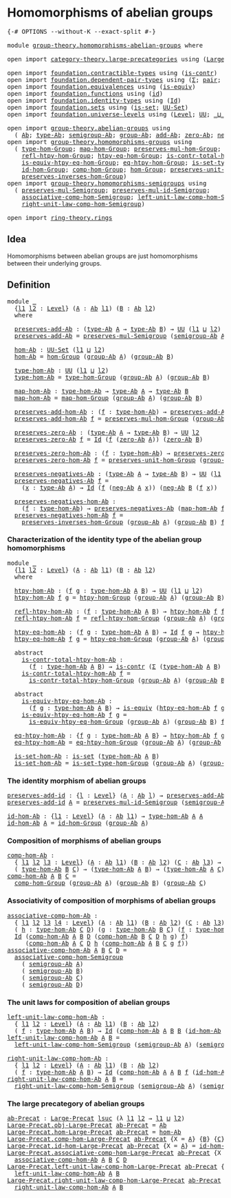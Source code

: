 # Homomorphisms of abelian groups

<pre class="Agda"><a id="44" class="Symbol">{-#</a> <a id="48" class="Keyword">OPTIONS</a> <a id="56" class="Pragma">--without-K</a> <a id="68" class="Pragma">--exact-split</a> <a id="82" class="Symbol">#-}</a>

<a id="87" class="Keyword">module</a> <a id="94" href="group-theory.homomorphisms-abelian-groups.html" class="Module">group-theory.homomorphisms-abelian-groups</a> <a id="136" class="Keyword">where</a>

<a id="143" class="Keyword">open</a> <a id="148" class="Keyword">import</a> <a id="155" href="category-theory.large-precategories.html" class="Module">category-theory.large-precategories</a> <a id="191" class="Keyword">using</a> <a id="197" class="Symbol">(</a><a id="198" href="category-theory.large-precategories.html#654" class="Record">Large-Precat</a><a id="210" class="Symbol">)</a>

<a id="213" class="Keyword">open</a> <a id="218" class="Keyword">import</a> <a id="225" href="foundation.contractible-types.html" class="Module">foundation.contractible-types</a> <a id="255" class="Keyword">using</a> <a id="261" class="Symbol">(</a><a id="262" href="foundation-core.contractible-types.html#992" class="Function">is-contr</a><a id="270" class="Symbol">)</a>
<a id="272" class="Keyword">open</a> <a id="277" class="Keyword">import</a> <a id="284" href="foundation.dependent-pair-types.html" class="Module">foundation.dependent-pair-types</a> <a id="316" class="Keyword">using</a> <a id="322" class="Symbol">(</a><a id="323" href="foundation-core.dependent-pair-types.html#502" class="Record">Σ</a><a id="324" class="Symbol">;</a> <a id="326" href="foundation-core.dependent-pair-types.html#575" class="InductiveConstructor">pair</a><a id="330" class="Symbol">;</a> <a id="332" href="foundation-core.dependent-pair-types.html#592" class="Field">pr1</a><a id="335" class="Symbol">;</a> <a id="337" href="foundation-core.dependent-pair-types.html#604" class="Field">pr2</a><a id="340" class="Symbol">)</a>
<a id="342" class="Keyword">open</a> <a id="347" class="Keyword">import</a> <a id="354" href="foundation.equivalences.html" class="Module">foundation.equivalences</a> <a id="378" class="Keyword">using</a> <a id="384" class="Symbol">(</a><a id="385" href="foundation-core.equivalences.html#1542" class="Function">is-equiv</a><a id="393" class="Symbol">)</a>
<a id="395" class="Keyword">open</a> <a id="400" class="Keyword">import</a> <a id="407" href="foundation.functions.html" class="Module">foundation.functions</a> <a id="428" class="Keyword">using</a> <a id="434" class="Symbol">(</a><a id="435" href="foundation-core.functions.html#309" class="Function">id</a><a id="437" class="Symbol">)</a>
<a id="439" class="Keyword">open</a> <a id="444" class="Keyword">import</a> <a id="451" href="foundation.identity-types.html" class="Module">foundation.identity-types</a> <a id="477" class="Keyword">using</a> <a id="483" class="Symbol">(</a><a id="484" href="foundation-core.identity-types.html#641" class="Datatype">Id</a><a id="486" class="Symbol">)</a>
<a id="488" class="Keyword">open</a> <a id="493" class="Keyword">import</a> <a id="500" href="foundation.sets.html" class="Module">foundation.sets</a> <a id="516" class="Keyword">using</a> <a id="522" class="Symbol">(</a><a id="523" href="foundation-core.sets.html#1099" class="Function">is-set</a><a id="529" class="Symbol">;</a> <a id="531" href="foundation-core.sets.html#1177" class="Function">UU-Set</a><a id="537" class="Symbol">)</a>
<a id="539" class="Keyword">open</a> <a id="544" class="Keyword">import</a> <a id="551" href="foundation.universe-levels.html" class="Module">foundation.universe-levels</a> <a id="578" class="Keyword">using</a> <a id="584" class="Symbol">(</a><a id="585" href="Agda.Primitive.html#597" class="Postulate">Level</a><a id="590" class="Symbol">;</a> <a id="592" href="foundation-core.universe-levels.html#222" class="Primitive">UU</a><a id="594" class="Symbol">;</a> <a id="596" href="Agda.Primitive.html#810" class="Primitive Operator">_⊔_</a><a id="599" class="Symbol">;</a> <a id="601" href="Agda.Primitive.html#780" class="Primitive">lsuc</a><a id="605" class="Symbol">)</a>

<a id="608" class="Keyword">open</a> <a id="613" class="Keyword">import</a> <a id="620" href="group-theory.abelian-groups.html" class="Module">group-theory.abelian-groups</a> <a id="648" class="Keyword">using</a>
  <a id="656" class="Symbol">(</a> <a id="658" href="group-theory.abelian-groups.html#2453" class="Function">Ab</a><a id="660" class="Symbol">;</a> <a id="662" href="group-theory.abelian-groups.html#2667" class="Function">type-Ab</a><a id="669" class="Symbol">;</a> <a id="671" href="group-theory.abelian-groups.html#3587" class="Function">semigroup-Ab</a><a id="683" class="Symbol">;</a> <a id="685" href="group-theory.abelian-groups.html#2521" class="Function">group-Ab</a><a id="693" class="Symbol">;</a> <a id="695" href="group-theory.abelian-groups.html#3014" class="Function">add-Ab</a><a id="701" class="Symbol">;</a> <a id="703" href="group-theory.abelian-groups.html#3914" class="Function">zero-Ab</a><a id="710" class="Symbol">;</a> <a id="712" href="group-theory.abelian-groups.html#4552" class="Function">neg-Ab</a><a id="718" class="Symbol">)</a>
<a id="720" class="Keyword">open</a> <a id="725" class="Keyword">import</a> <a id="732" href="group-theory.homomorphisms-groups.html" class="Module">group-theory.homomorphisms-groups</a> <a id="766" class="Keyword">using</a>
  <a id="774" class="Symbol">(</a> <a id="776" href="group-theory.homomorphisms-groups.html#1617" class="Function">type-hom-Group</a><a id="790" class="Symbol">;</a> <a id="792" href="group-theory.homomorphisms-groups.html#1746" class="Function">map-hom-Group</a><a id="805" class="Symbol">;</a> <a id="807" href="group-theory.homomorphisms-groups.html#1832" class="Function">preserves-mul-hom-Group</a><a id="830" class="Symbol">;</a> <a id="832" href="group-theory.homomorphisms-groups.html#2672" class="Function">htpy-hom-Group</a><a id="846" class="Symbol">;</a>
    <a id="852" href="group-theory.homomorphisms-groups.html#2812" class="Function">refl-htpy-hom-Group</a><a id="871" class="Symbol">;</a> <a id="873" href="group-theory.homomorphisms-groups.html#2989" class="Function">htpy-eq-hom-Group</a><a id="890" class="Symbol">;</a> <a id="892" href="group-theory.homomorphisms-groups.html#3184" class="Function">is-contr-total-htpy-hom-Group</a><a id="921" class="Symbol">;</a>
    <a id="927" href="group-theory.homomorphisms-groups.html#3459" class="Function">is-equiv-htpy-eq-hom-Group</a><a id="953" class="Symbol">;</a> <a id="955" href="group-theory.homomorphisms-groups.html#3909" class="Function">eq-htpy-hom-Group</a><a id="972" class="Symbol">;</a> <a id="974" href="group-theory.homomorphisms-groups.html#4077" class="Function">is-set-type-hom-Group</a><a id="995" class="Symbol">;</a>
    <a id="1001" href="group-theory.homomorphisms-groups.html#2074" class="Function">id-hom-Group</a><a id="1013" class="Symbol">;</a> <a id="1015" href="group-theory.homomorphisms-groups.html#2243" class="Function">comp-hom-Group</a><a id="1029" class="Symbol">;</a> <a id="1031" href="group-theory.homomorphisms-groups.html#4228" class="Function">hom-Group</a><a id="1040" class="Symbol">;</a> <a id="1042" href="group-theory.homomorphisms-groups.html#5799" class="Function">preserves-unit-hom-Group</a><a id="1066" class="Symbol">;</a>
    <a id="1072" href="group-theory.homomorphisms-groups.html#7312" class="Function">preserves-inverses-hom-Group</a><a id="1100" class="Symbol">)</a>
<a id="1102" class="Keyword">open</a> <a id="1107" class="Keyword">import</a> <a id="1114" href="group-theory.homomorphisms-semigroups.html" class="Module">group-theory.homomorphisms-semigroups</a> <a id="1152" class="Keyword">using</a>
  <a id="1160" class="Symbol">(</a> <a id="1162" href="group-theory.homomorphisms-semigroups.html#1922" class="Function">preserves-mul-Semigroup</a><a id="1185" class="Symbol">;</a> <a id="1187" href="group-theory.homomorphisms-semigroups.html#4537" class="Function">preserves-mul-id-Semigroup</a><a id="1213" class="Symbol">;</a>
    <a id="1219" href="group-theory.homomorphisms-semigroups.html#5530" class="Function">associative-comp-hom-Semigroup</a><a id="1249" class="Symbol">;</a> <a id="1251" href="group-theory.homomorphisms-semigroups.html#6121" class="Function">left-unit-law-comp-hom-Semigroup</a><a id="1283" class="Symbol">;</a>
    <a id="1289" href="group-theory.homomorphisms-semigroups.html#6494" class="Function">right-unit-law-comp-hom-Semigroup</a><a id="1322" class="Symbol">)</a>

<a id="1325" class="Keyword">open</a> <a id="1330" class="Keyword">import</a> <a id="1337" href="ring-theory.rings.html" class="Module">ring-theory.rings</a>
</pre>
## Idea

Homomorphisms between abelian groups are just homomorphisms between their underlying groups.

## Definition

<pre class="Agda"><a id="1486" class="Keyword">module</a> <a id="1493" href="group-theory.homomorphisms-abelian-groups.html#1493" class="Module">_</a>
  <a id="1497" class="Symbol">{</a><a id="1498" href="group-theory.homomorphisms-abelian-groups.html#1498" class="Bound">l1</a> <a id="1501" href="group-theory.homomorphisms-abelian-groups.html#1501" class="Bound">l2</a> <a id="1504" class="Symbol">:</a> <a id="1506" href="Agda.Primitive.html#597" class="Postulate">Level</a><a id="1511" class="Symbol">}</a> <a id="1513" class="Symbol">(</a><a id="1514" href="group-theory.homomorphisms-abelian-groups.html#1514" class="Bound">A</a> <a id="1516" class="Symbol">:</a> <a id="1518" href="group-theory.abelian-groups.html#2453" class="Function">Ab</a> <a id="1521" href="group-theory.homomorphisms-abelian-groups.html#1498" class="Bound">l1</a><a id="1523" class="Symbol">)</a> <a id="1525" class="Symbol">(</a><a id="1526" href="group-theory.homomorphisms-abelian-groups.html#1526" class="Bound">B</a> <a id="1528" class="Symbol">:</a> <a id="1530" href="group-theory.abelian-groups.html#2453" class="Function">Ab</a> <a id="1533" href="group-theory.homomorphisms-abelian-groups.html#1501" class="Bound">l2</a><a id="1535" class="Symbol">)</a>
  <a id="1539" class="Keyword">where</a>
  
  <a id="1550" href="group-theory.homomorphisms-abelian-groups.html#1550" class="Function">preserves-add-Ab</a> <a id="1567" class="Symbol">:</a> <a id="1569" class="Symbol">(</a><a id="1570" href="group-theory.abelian-groups.html#2667" class="Function">type-Ab</a> <a id="1578" href="group-theory.homomorphisms-abelian-groups.html#1514" class="Bound">A</a> <a id="1580" class="Symbol">→</a> <a id="1582" href="group-theory.abelian-groups.html#2667" class="Function">type-Ab</a> <a id="1590" href="group-theory.homomorphisms-abelian-groups.html#1526" class="Bound">B</a><a id="1591" class="Symbol">)</a> <a id="1593" class="Symbol">→</a> <a id="1595" href="foundation-core.universe-levels.html#222" class="Primitive">UU</a> <a id="1598" class="Symbol">(</a><a id="1599" href="group-theory.homomorphisms-abelian-groups.html#1498" class="Bound">l1</a> <a id="1602" href="Agda.Primitive.html#810" class="Primitive Operator">⊔</a> <a id="1604" href="group-theory.homomorphisms-abelian-groups.html#1501" class="Bound">l2</a><a id="1606" class="Symbol">)</a>
  <a id="1610" href="group-theory.homomorphisms-abelian-groups.html#1550" class="Function">preserves-add-Ab</a> <a id="1627" class="Symbol">=</a> <a id="1629" href="group-theory.homomorphisms-semigroups.html#1922" class="Function">preserves-mul-Semigroup</a> <a id="1653" class="Symbol">(</a><a id="1654" href="group-theory.abelian-groups.html#3587" class="Function">semigroup-Ab</a> <a id="1667" href="group-theory.homomorphisms-abelian-groups.html#1514" class="Bound">A</a><a id="1668" class="Symbol">)</a> <a id="1670" class="Symbol">(</a><a id="1671" href="group-theory.abelian-groups.html#3587" class="Function">semigroup-Ab</a> <a id="1684" href="group-theory.homomorphisms-abelian-groups.html#1526" class="Bound">B</a><a id="1685" class="Symbol">)</a>

  <a id="1690" href="group-theory.homomorphisms-abelian-groups.html#1690" class="Function">hom-Ab</a> <a id="1697" class="Symbol">:</a> <a id="1699" href="foundation-core.sets.html#1177" class="Function">UU-Set</a> <a id="1706" class="Symbol">(</a><a id="1707" href="group-theory.homomorphisms-abelian-groups.html#1498" class="Bound">l1</a> <a id="1710" href="Agda.Primitive.html#810" class="Primitive Operator">⊔</a> <a id="1712" href="group-theory.homomorphisms-abelian-groups.html#1501" class="Bound">l2</a><a id="1714" class="Symbol">)</a>
  <a id="1718" href="group-theory.homomorphisms-abelian-groups.html#1690" class="Function">hom-Ab</a> <a id="1725" class="Symbol">=</a> <a id="1727" href="group-theory.homomorphisms-groups.html#4228" class="Function">hom-Group</a> <a id="1737" class="Symbol">(</a><a id="1738" href="group-theory.abelian-groups.html#2521" class="Function">group-Ab</a> <a id="1747" href="group-theory.homomorphisms-abelian-groups.html#1514" class="Bound">A</a><a id="1748" class="Symbol">)</a> <a id="1750" class="Symbol">(</a><a id="1751" href="group-theory.abelian-groups.html#2521" class="Function">group-Ab</a> <a id="1760" href="group-theory.homomorphisms-abelian-groups.html#1526" class="Bound">B</a><a id="1761" class="Symbol">)</a>

  <a id="1766" href="group-theory.homomorphisms-abelian-groups.html#1766" class="Function">type-hom-Ab</a> <a id="1778" class="Symbol">:</a> <a id="1780" href="foundation-core.universe-levels.html#222" class="Primitive">UU</a> <a id="1783" class="Symbol">(</a><a id="1784" href="group-theory.homomorphisms-abelian-groups.html#1498" class="Bound">l1</a> <a id="1787" href="Agda.Primitive.html#810" class="Primitive Operator">⊔</a> <a id="1789" href="group-theory.homomorphisms-abelian-groups.html#1501" class="Bound">l2</a><a id="1791" class="Symbol">)</a>
  <a id="1795" href="group-theory.homomorphisms-abelian-groups.html#1766" class="Function">type-hom-Ab</a> <a id="1807" class="Symbol">=</a> <a id="1809" href="group-theory.homomorphisms-groups.html#1617" class="Function">type-hom-Group</a> <a id="1824" class="Symbol">(</a><a id="1825" href="group-theory.abelian-groups.html#2521" class="Function">group-Ab</a> <a id="1834" href="group-theory.homomorphisms-abelian-groups.html#1514" class="Bound">A</a><a id="1835" class="Symbol">)</a> <a id="1837" class="Symbol">(</a><a id="1838" href="group-theory.abelian-groups.html#2521" class="Function">group-Ab</a> <a id="1847" href="group-theory.homomorphisms-abelian-groups.html#1526" class="Bound">B</a><a id="1848" class="Symbol">)</a>

  <a id="1853" href="group-theory.homomorphisms-abelian-groups.html#1853" class="Function">map-hom-Ab</a> <a id="1864" class="Symbol">:</a> <a id="1866" href="group-theory.homomorphisms-abelian-groups.html#1766" class="Function">type-hom-Ab</a> <a id="1878" class="Symbol">→</a> <a id="1880" href="group-theory.abelian-groups.html#2667" class="Function">type-Ab</a> <a id="1888" href="group-theory.homomorphisms-abelian-groups.html#1514" class="Bound">A</a> <a id="1890" class="Symbol">→</a> <a id="1892" href="group-theory.abelian-groups.html#2667" class="Function">type-Ab</a> <a id="1900" href="group-theory.homomorphisms-abelian-groups.html#1526" class="Bound">B</a>
  <a id="1904" href="group-theory.homomorphisms-abelian-groups.html#1853" class="Function">map-hom-Ab</a> <a id="1915" class="Symbol">=</a> <a id="1917" href="group-theory.homomorphisms-groups.html#1746" class="Function">map-hom-Group</a> <a id="1931" class="Symbol">(</a><a id="1932" href="group-theory.abelian-groups.html#2521" class="Function">group-Ab</a> <a id="1941" href="group-theory.homomorphisms-abelian-groups.html#1514" class="Bound">A</a><a id="1942" class="Symbol">)</a> <a id="1944" class="Symbol">(</a><a id="1945" href="group-theory.abelian-groups.html#2521" class="Function">group-Ab</a> <a id="1954" href="group-theory.homomorphisms-abelian-groups.html#1526" class="Bound">B</a><a id="1955" class="Symbol">)</a>

  <a id="1960" href="group-theory.homomorphisms-abelian-groups.html#1960" class="Function">preserves-add-hom-Ab</a> <a id="1981" class="Symbol">:</a> <a id="1983" class="Symbol">(</a><a id="1984" href="group-theory.homomorphisms-abelian-groups.html#1984" class="Bound">f</a> <a id="1986" class="Symbol">:</a> <a id="1988" href="group-theory.homomorphisms-abelian-groups.html#1766" class="Function">type-hom-Ab</a><a id="1999" class="Symbol">)</a> <a id="2001" class="Symbol">→</a> <a id="2003" href="group-theory.homomorphisms-abelian-groups.html#1550" class="Function">preserves-add-Ab</a> <a id="2020" class="Symbol">(</a><a id="2021" href="group-theory.homomorphisms-abelian-groups.html#1853" class="Function">map-hom-Ab</a> <a id="2032" href="group-theory.homomorphisms-abelian-groups.html#1984" class="Bound">f</a><a id="2033" class="Symbol">)</a>
  <a id="2037" href="group-theory.homomorphisms-abelian-groups.html#1960" class="Function">preserves-add-hom-Ab</a> <a id="2058" href="group-theory.homomorphisms-abelian-groups.html#2058" class="Bound">f</a> <a id="2060" class="Symbol">=</a> <a id="2062" href="group-theory.homomorphisms-groups.html#1832" class="Function">preserves-mul-hom-Group</a> <a id="2086" class="Symbol">(</a><a id="2087" href="group-theory.abelian-groups.html#2521" class="Function">group-Ab</a> <a id="2096" href="group-theory.homomorphisms-abelian-groups.html#1514" class="Bound">A</a><a id="2097" class="Symbol">)</a> <a id="2099" class="Symbol">(</a><a id="2100" href="group-theory.abelian-groups.html#2521" class="Function">group-Ab</a> <a id="2109" href="group-theory.homomorphisms-abelian-groups.html#1526" class="Bound">B</a><a id="2110" class="Symbol">)</a> <a id="2112" href="group-theory.homomorphisms-abelian-groups.html#2058" class="Bound">f</a>

  <a id="2117" href="group-theory.homomorphisms-abelian-groups.html#2117" class="Function">preserves-zero-Ab</a> <a id="2135" class="Symbol">:</a> <a id="2137" class="Symbol">(</a><a id="2138" href="group-theory.abelian-groups.html#2667" class="Function">type-Ab</a> <a id="2146" href="group-theory.homomorphisms-abelian-groups.html#1514" class="Bound">A</a> <a id="2148" class="Symbol">→</a> <a id="2150" href="group-theory.abelian-groups.html#2667" class="Function">type-Ab</a> <a id="2158" href="group-theory.homomorphisms-abelian-groups.html#1526" class="Bound">B</a><a id="2159" class="Symbol">)</a> <a id="2161" class="Symbol">→</a> <a id="2163" href="foundation-core.universe-levels.html#222" class="Primitive">UU</a> <a id="2166" href="group-theory.homomorphisms-abelian-groups.html#1501" class="Bound">l2</a>
  <a id="2171" href="group-theory.homomorphisms-abelian-groups.html#2117" class="Function">preserves-zero-Ab</a> <a id="2189" href="group-theory.homomorphisms-abelian-groups.html#2189" class="Bound">f</a> <a id="2191" class="Symbol">=</a> <a id="2193" href="foundation-core.identity-types.html#641" class="Datatype">Id</a> <a id="2196" class="Symbol">(</a><a id="2197" href="group-theory.homomorphisms-abelian-groups.html#2189" class="Bound">f</a> <a id="2199" class="Symbol">(</a><a id="2200" href="group-theory.abelian-groups.html#3914" class="Function">zero-Ab</a> <a id="2208" href="group-theory.homomorphisms-abelian-groups.html#1514" class="Bound">A</a><a id="2209" class="Symbol">))</a> <a id="2212" class="Symbol">(</a><a id="2213" href="group-theory.abelian-groups.html#3914" class="Function">zero-Ab</a> <a id="2221" href="group-theory.homomorphisms-abelian-groups.html#1526" class="Bound">B</a><a id="2222" class="Symbol">)</a>

  <a id="2227" href="group-theory.homomorphisms-abelian-groups.html#2227" class="Function">preserves-zero-hom-Ab</a> <a id="2249" class="Symbol">:</a> <a id="2251" class="Symbol">(</a><a id="2252" href="group-theory.homomorphisms-abelian-groups.html#2252" class="Bound">f</a> <a id="2254" class="Symbol">:</a> <a id="2256" href="group-theory.homomorphisms-abelian-groups.html#1766" class="Function">type-hom-Ab</a><a id="2267" class="Symbol">)</a> <a id="2269" class="Symbol">→</a> <a id="2271" href="group-theory.homomorphisms-abelian-groups.html#2117" class="Function">preserves-zero-Ab</a> <a id="2289" class="Symbol">(</a><a id="2290" href="group-theory.homomorphisms-abelian-groups.html#1853" class="Function">map-hom-Ab</a> <a id="2301" href="group-theory.homomorphisms-abelian-groups.html#2252" class="Bound">f</a><a id="2302" class="Symbol">)</a>
  <a id="2306" href="group-theory.homomorphisms-abelian-groups.html#2227" class="Function">preserves-zero-hom-Ab</a> <a id="2328" href="group-theory.homomorphisms-abelian-groups.html#2328" class="Bound">f</a> <a id="2330" class="Symbol">=</a> <a id="2332" href="group-theory.homomorphisms-groups.html#5799" class="Function">preserves-unit-hom-Group</a> <a id="2357" class="Symbol">(</a><a id="2358" href="group-theory.abelian-groups.html#2521" class="Function">group-Ab</a> <a id="2367" href="group-theory.homomorphisms-abelian-groups.html#1514" class="Bound">A</a><a id="2368" class="Symbol">)</a> <a id="2370" class="Symbol">(</a><a id="2371" href="group-theory.abelian-groups.html#2521" class="Function">group-Ab</a> <a id="2380" href="group-theory.homomorphisms-abelian-groups.html#1526" class="Bound">B</a><a id="2381" class="Symbol">)</a> <a id="2383" href="group-theory.homomorphisms-abelian-groups.html#2328" class="Bound">f</a>

  <a id="2388" href="group-theory.homomorphisms-abelian-groups.html#2388" class="Function">preserves-negatives-Ab</a> <a id="2411" class="Symbol">:</a> <a id="2413" class="Symbol">(</a><a id="2414" href="group-theory.abelian-groups.html#2667" class="Function">type-Ab</a> <a id="2422" href="group-theory.homomorphisms-abelian-groups.html#1514" class="Bound">A</a> <a id="2424" class="Symbol">→</a> <a id="2426" href="group-theory.abelian-groups.html#2667" class="Function">type-Ab</a> <a id="2434" href="group-theory.homomorphisms-abelian-groups.html#1526" class="Bound">B</a><a id="2435" class="Symbol">)</a> <a id="2437" class="Symbol">→</a> <a id="2439" href="foundation-core.universe-levels.html#222" class="Primitive">UU</a> <a id="2442" class="Symbol">(</a><a id="2443" href="group-theory.homomorphisms-abelian-groups.html#1498" class="Bound">l1</a> <a id="2446" href="Agda.Primitive.html#810" class="Primitive Operator">⊔</a> <a id="2448" href="group-theory.homomorphisms-abelian-groups.html#1501" class="Bound">l2</a><a id="2450" class="Symbol">)</a>
  <a id="2454" href="group-theory.homomorphisms-abelian-groups.html#2388" class="Function">preserves-negatives-Ab</a> <a id="2477" href="group-theory.homomorphisms-abelian-groups.html#2477" class="Bound">f</a> <a id="2479" class="Symbol">=</a>
    <a id="2485" class="Symbol">(</a><a id="2486" href="group-theory.homomorphisms-abelian-groups.html#2486" class="Bound">x</a> <a id="2488" class="Symbol">:</a> <a id="2490" href="group-theory.abelian-groups.html#2667" class="Function">type-Ab</a> <a id="2498" href="group-theory.homomorphisms-abelian-groups.html#1514" class="Bound">A</a><a id="2499" class="Symbol">)</a> <a id="2501" class="Symbol">→</a> <a id="2503" href="foundation-core.identity-types.html#641" class="Datatype">Id</a> <a id="2506" class="Symbol">(</a><a id="2507" href="group-theory.homomorphisms-abelian-groups.html#2477" class="Bound">f</a> <a id="2509" class="Symbol">(</a><a id="2510" href="group-theory.abelian-groups.html#4552" class="Function">neg-Ab</a> <a id="2517" href="group-theory.homomorphisms-abelian-groups.html#1514" class="Bound">A</a> <a id="2519" href="group-theory.homomorphisms-abelian-groups.html#2486" class="Bound">x</a><a id="2520" class="Symbol">))</a> <a id="2523" class="Symbol">(</a><a id="2524" href="group-theory.abelian-groups.html#4552" class="Function">neg-Ab</a> <a id="2531" href="group-theory.homomorphisms-abelian-groups.html#1526" class="Bound">B</a> <a id="2533" class="Symbol">(</a><a id="2534" href="group-theory.homomorphisms-abelian-groups.html#2477" class="Bound">f</a> <a id="2536" href="group-theory.homomorphisms-abelian-groups.html#2486" class="Bound">x</a><a id="2537" class="Symbol">))</a>

  <a id="2543" href="group-theory.homomorphisms-abelian-groups.html#2543" class="Function">preserves-negatives-hom-Ab</a> <a id="2570" class="Symbol">:</a>
    <a id="2576" class="Symbol">(</a><a id="2577" href="group-theory.homomorphisms-abelian-groups.html#2577" class="Bound">f</a> <a id="2579" class="Symbol">:</a> <a id="2581" href="group-theory.homomorphisms-abelian-groups.html#1766" class="Function">type-hom-Ab</a><a id="2592" class="Symbol">)</a> <a id="2594" class="Symbol">→</a> <a id="2596" href="group-theory.homomorphisms-abelian-groups.html#2388" class="Function">preserves-negatives-Ab</a> <a id="2619" class="Symbol">(</a><a id="2620" href="group-theory.homomorphisms-abelian-groups.html#1853" class="Function">map-hom-Ab</a> <a id="2631" href="group-theory.homomorphisms-abelian-groups.html#2577" class="Bound">f</a><a id="2632" class="Symbol">)</a>
  <a id="2636" href="group-theory.homomorphisms-abelian-groups.html#2543" class="Function">preserves-negatives-hom-Ab</a> <a id="2663" href="group-theory.homomorphisms-abelian-groups.html#2663" class="Bound">f</a> <a id="2665" class="Symbol">=</a>
    <a id="2671" href="group-theory.homomorphisms-groups.html#7312" class="Function">preserves-inverses-hom-Group</a> <a id="2700" class="Symbol">(</a><a id="2701" href="group-theory.abelian-groups.html#2521" class="Function">group-Ab</a> <a id="2710" href="group-theory.homomorphisms-abelian-groups.html#1514" class="Bound">A</a><a id="2711" class="Symbol">)</a> <a id="2713" class="Symbol">(</a><a id="2714" href="group-theory.abelian-groups.html#2521" class="Function">group-Ab</a> <a id="2723" href="group-theory.homomorphisms-abelian-groups.html#1526" class="Bound">B</a><a id="2724" class="Symbol">)</a> <a id="2726" href="group-theory.homomorphisms-abelian-groups.html#2663" class="Bound">f</a>
</pre>
### Characterization of the identity type of the abelian group homomorphisms

<pre class="Agda"><a id="2819" class="Keyword">module</a> <a id="2826" href="group-theory.homomorphisms-abelian-groups.html#2826" class="Module">_</a>
  <a id="2830" class="Symbol">{</a><a id="2831" href="group-theory.homomorphisms-abelian-groups.html#2831" class="Bound">l1</a> <a id="2834" href="group-theory.homomorphisms-abelian-groups.html#2834" class="Bound">l2</a> <a id="2837" class="Symbol">:</a> <a id="2839" href="Agda.Primitive.html#597" class="Postulate">Level</a><a id="2844" class="Symbol">}</a> <a id="2846" class="Symbol">(</a><a id="2847" href="group-theory.homomorphisms-abelian-groups.html#2847" class="Bound">A</a> <a id="2849" class="Symbol">:</a> <a id="2851" href="group-theory.abelian-groups.html#2453" class="Function">Ab</a> <a id="2854" href="group-theory.homomorphisms-abelian-groups.html#2831" class="Bound">l1</a><a id="2856" class="Symbol">)</a> <a id="2858" class="Symbol">(</a><a id="2859" href="group-theory.homomorphisms-abelian-groups.html#2859" class="Bound">B</a> <a id="2861" class="Symbol">:</a> <a id="2863" href="group-theory.abelian-groups.html#2453" class="Function">Ab</a> <a id="2866" href="group-theory.homomorphisms-abelian-groups.html#2834" class="Bound">l2</a><a id="2868" class="Symbol">)</a>
  <a id="2872" class="Keyword">where</a>
  
  <a id="2883" href="group-theory.homomorphisms-abelian-groups.html#2883" class="Function">htpy-hom-Ab</a> <a id="2895" class="Symbol">:</a> <a id="2897" class="Symbol">(</a><a id="2898" href="group-theory.homomorphisms-abelian-groups.html#2898" class="Bound">f</a> <a id="2900" href="group-theory.homomorphisms-abelian-groups.html#2900" class="Bound">g</a> <a id="2902" class="Symbol">:</a> <a id="2904" href="group-theory.homomorphisms-abelian-groups.html#1766" class="Function">type-hom-Ab</a> <a id="2916" href="group-theory.homomorphisms-abelian-groups.html#2847" class="Bound">A</a> <a id="2918" href="group-theory.homomorphisms-abelian-groups.html#2859" class="Bound">B</a><a id="2919" class="Symbol">)</a> <a id="2921" class="Symbol">→</a> <a id="2923" href="foundation-core.universe-levels.html#222" class="Primitive">UU</a> <a id="2926" class="Symbol">(</a><a id="2927" href="group-theory.homomorphisms-abelian-groups.html#2831" class="Bound">l1</a> <a id="2930" href="Agda.Primitive.html#810" class="Primitive Operator">⊔</a> <a id="2932" href="group-theory.homomorphisms-abelian-groups.html#2834" class="Bound">l2</a><a id="2934" class="Symbol">)</a>
  <a id="2938" href="group-theory.homomorphisms-abelian-groups.html#2883" class="Function">htpy-hom-Ab</a> <a id="2950" href="group-theory.homomorphisms-abelian-groups.html#2950" class="Bound">f</a> <a id="2952" href="group-theory.homomorphisms-abelian-groups.html#2952" class="Bound">g</a> <a id="2954" class="Symbol">=</a> <a id="2956" href="group-theory.homomorphisms-groups.html#2672" class="Function">htpy-hom-Group</a> <a id="2971" class="Symbol">(</a><a id="2972" href="group-theory.abelian-groups.html#2521" class="Function">group-Ab</a> <a id="2981" href="group-theory.homomorphisms-abelian-groups.html#2847" class="Bound">A</a><a id="2982" class="Symbol">)</a> <a id="2984" class="Symbol">(</a><a id="2985" href="group-theory.abelian-groups.html#2521" class="Function">group-Ab</a> <a id="2994" href="group-theory.homomorphisms-abelian-groups.html#2859" class="Bound">B</a><a id="2995" class="Symbol">)</a> <a id="2997" href="group-theory.homomorphisms-abelian-groups.html#2950" class="Bound">f</a> <a id="2999" href="group-theory.homomorphisms-abelian-groups.html#2952" class="Bound">g</a>

  <a id="3004" href="group-theory.homomorphisms-abelian-groups.html#3004" class="Function">refl-htpy-hom-Ab</a> <a id="3021" class="Symbol">:</a> <a id="3023" class="Symbol">(</a><a id="3024" href="group-theory.homomorphisms-abelian-groups.html#3024" class="Bound">f</a> <a id="3026" class="Symbol">:</a> <a id="3028" href="group-theory.homomorphisms-abelian-groups.html#1766" class="Function">type-hom-Ab</a> <a id="3040" href="group-theory.homomorphisms-abelian-groups.html#2847" class="Bound">A</a> <a id="3042" href="group-theory.homomorphisms-abelian-groups.html#2859" class="Bound">B</a><a id="3043" class="Symbol">)</a> <a id="3045" class="Symbol">→</a> <a id="3047" href="group-theory.homomorphisms-abelian-groups.html#2883" class="Function">htpy-hom-Ab</a> <a id="3059" href="group-theory.homomorphisms-abelian-groups.html#3024" class="Bound">f</a> <a id="3061" href="group-theory.homomorphisms-abelian-groups.html#3024" class="Bound">f</a>
  <a id="3065" href="group-theory.homomorphisms-abelian-groups.html#3004" class="Function">refl-htpy-hom-Ab</a> <a id="3082" href="group-theory.homomorphisms-abelian-groups.html#3082" class="Bound">f</a> <a id="3084" class="Symbol">=</a> <a id="3086" href="group-theory.homomorphisms-groups.html#2812" class="Function">refl-htpy-hom-Group</a> <a id="3106" class="Symbol">(</a><a id="3107" href="group-theory.abelian-groups.html#2521" class="Function">group-Ab</a> <a id="3116" href="group-theory.homomorphisms-abelian-groups.html#2847" class="Bound">A</a><a id="3117" class="Symbol">)</a> <a id="3119" class="Symbol">(</a><a id="3120" href="group-theory.abelian-groups.html#2521" class="Function">group-Ab</a> <a id="3129" href="group-theory.homomorphisms-abelian-groups.html#2859" class="Bound">B</a><a id="3130" class="Symbol">)</a> <a id="3132" href="group-theory.homomorphisms-abelian-groups.html#3082" class="Bound">f</a>

  <a id="3137" href="group-theory.homomorphisms-abelian-groups.html#3137" class="Function">htpy-eq-hom-Ab</a> <a id="3152" class="Symbol">:</a> <a id="3154" class="Symbol">(</a><a id="3155" href="group-theory.homomorphisms-abelian-groups.html#3155" class="Bound">f</a> <a id="3157" href="group-theory.homomorphisms-abelian-groups.html#3157" class="Bound">g</a> <a id="3159" class="Symbol">:</a> <a id="3161" href="group-theory.homomorphisms-abelian-groups.html#1766" class="Function">type-hom-Ab</a> <a id="3173" href="group-theory.homomorphisms-abelian-groups.html#2847" class="Bound">A</a> <a id="3175" href="group-theory.homomorphisms-abelian-groups.html#2859" class="Bound">B</a><a id="3176" class="Symbol">)</a> <a id="3178" class="Symbol">→</a> <a id="3180" href="foundation-core.identity-types.html#641" class="Datatype">Id</a> <a id="3183" href="group-theory.homomorphisms-abelian-groups.html#3155" class="Bound">f</a> <a id="3185" href="group-theory.homomorphisms-abelian-groups.html#3157" class="Bound">g</a> <a id="3187" class="Symbol">→</a> <a id="3189" href="group-theory.homomorphisms-abelian-groups.html#2883" class="Function">htpy-hom-Ab</a> <a id="3201" href="group-theory.homomorphisms-abelian-groups.html#3155" class="Bound">f</a> <a id="3203" href="group-theory.homomorphisms-abelian-groups.html#3157" class="Bound">g</a>
  <a id="3207" href="group-theory.homomorphisms-abelian-groups.html#3137" class="Function">htpy-eq-hom-Ab</a> <a id="3222" href="group-theory.homomorphisms-abelian-groups.html#3222" class="Bound">f</a> <a id="3224" href="group-theory.homomorphisms-abelian-groups.html#3224" class="Bound">g</a> <a id="3226" class="Symbol">=</a> <a id="3228" href="group-theory.homomorphisms-groups.html#2989" class="Function">htpy-eq-hom-Group</a> <a id="3246" class="Symbol">(</a><a id="3247" href="group-theory.abelian-groups.html#2521" class="Function">group-Ab</a> <a id="3256" href="group-theory.homomorphisms-abelian-groups.html#2847" class="Bound">A</a><a id="3257" class="Symbol">)</a> <a id="3259" class="Symbol">(</a><a id="3260" href="group-theory.abelian-groups.html#2521" class="Function">group-Ab</a> <a id="3269" href="group-theory.homomorphisms-abelian-groups.html#2859" class="Bound">B</a><a id="3270" class="Symbol">)</a> <a id="3272" href="group-theory.homomorphisms-abelian-groups.html#3222" class="Bound">f</a> <a id="3274" href="group-theory.homomorphisms-abelian-groups.html#3224" class="Bound">g</a>

  <a id="3279" class="Keyword">abstract</a>
    <a id="3292" href="group-theory.homomorphisms-abelian-groups.html#3292" class="Function">is-contr-total-htpy-hom-Ab</a> <a id="3319" class="Symbol">:</a>
      <a id="3327" class="Symbol">(</a><a id="3328" href="group-theory.homomorphisms-abelian-groups.html#3328" class="Bound">f</a> <a id="3330" class="Symbol">:</a> <a id="3332" href="group-theory.homomorphisms-abelian-groups.html#1766" class="Function">type-hom-Ab</a> <a id="3344" href="group-theory.homomorphisms-abelian-groups.html#2847" class="Bound">A</a> <a id="3346" href="group-theory.homomorphisms-abelian-groups.html#2859" class="Bound">B</a><a id="3347" class="Symbol">)</a> <a id="3349" class="Symbol">→</a> <a id="3351" href="foundation-core.contractible-types.html#992" class="Function">is-contr</a> <a id="3360" class="Symbol">(</a><a id="3361" href="foundation-core.dependent-pair-types.html#502" class="Record">Σ</a> <a id="3363" class="Symbol">(</a><a id="3364" href="group-theory.homomorphisms-abelian-groups.html#1766" class="Function">type-hom-Ab</a> <a id="3376" href="group-theory.homomorphisms-abelian-groups.html#2847" class="Bound">A</a> <a id="3378" href="group-theory.homomorphisms-abelian-groups.html#2859" class="Bound">B</a><a id="3379" class="Symbol">)</a> <a id="3381" class="Symbol">(</a><a id="3382" href="group-theory.homomorphisms-abelian-groups.html#2883" class="Function">htpy-hom-Ab</a> <a id="3394" href="group-theory.homomorphisms-abelian-groups.html#3328" class="Bound">f</a><a id="3395" class="Symbol">))</a>
    <a id="3402" href="group-theory.homomorphisms-abelian-groups.html#3292" class="Function">is-contr-total-htpy-hom-Ab</a> <a id="3429" href="group-theory.homomorphisms-abelian-groups.html#3429" class="Bound">f</a> <a id="3431" class="Symbol">=</a>
      <a id="3439" href="group-theory.homomorphisms-groups.html#3184" class="Function">is-contr-total-htpy-hom-Group</a> <a id="3469" class="Symbol">(</a><a id="3470" href="group-theory.abelian-groups.html#2521" class="Function">group-Ab</a> <a id="3479" href="group-theory.homomorphisms-abelian-groups.html#2847" class="Bound">A</a><a id="3480" class="Symbol">)</a> <a id="3482" class="Symbol">(</a><a id="3483" href="group-theory.abelian-groups.html#2521" class="Function">group-Ab</a> <a id="3492" href="group-theory.homomorphisms-abelian-groups.html#2859" class="Bound">B</a><a id="3493" class="Symbol">)</a> <a id="3495" href="group-theory.homomorphisms-abelian-groups.html#3429" class="Bound">f</a>

  <a id="3500" class="Keyword">abstract</a>
    <a id="3513" href="group-theory.homomorphisms-abelian-groups.html#3513" class="Function">is-equiv-htpy-eq-hom-Ab</a> <a id="3537" class="Symbol">:</a>
      <a id="3545" class="Symbol">(</a><a id="3546" href="group-theory.homomorphisms-abelian-groups.html#3546" class="Bound">f</a> <a id="3548" href="group-theory.homomorphisms-abelian-groups.html#3548" class="Bound">g</a> <a id="3550" class="Symbol">:</a> <a id="3552" href="group-theory.homomorphisms-abelian-groups.html#1766" class="Function">type-hom-Ab</a> <a id="3564" href="group-theory.homomorphisms-abelian-groups.html#2847" class="Bound">A</a> <a id="3566" href="group-theory.homomorphisms-abelian-groups.html#2859" class="Bound">B</a><a id="3567" class="Symbol">)</a> <a id="3569" class="Symbol">→</a> <a id="3571" href="foundation-core.equivalences.html#1542" class="Function">is-equiv</a> <a id="3580" class="Symbol">(</a><a id="3581" href="group-theory.homomorphisms-abelian-groups.html#3137" class="Function">htpy-eq-hom-Ab</a> <a id="3596" href="group-theory.homomorphisms-abelian-groups.html#3546" class="Bound">f</a> <a id="3598" href="group-theory.homomorphisms-abelian-groups.html#3548" class="Bound">g</a><a id="3599" class="Symbol">)</a>
    <a id="3605" href="group-theory.homomorphisms-abelian-groups.html#3513" class="Function">is-equiv-htpy-eq-hom-Ab</a> <a id="3629" href="group-theory.homomorphisms-abelian-groups.html#3629" class="Bound">f</a> <a id="3631" href="group-theory.homomorphisms-abelian-groups.html#3631" class="Bound">g</a> <a id="3633" class="Symbol">=</a>
      <a id="3641" href="group-theory.homomorphisms-groups.html#3459" class="Function">is-equiv-htpy-eq-hom-Group</a> <a id="3668" class="Symbol">(</a><a id="3669" href="group-theory.abelian-groups.html#2521" class="Function">group-Ab</a> <a id="3678" href="group-theory.homomorphisms-abelian-groups.html#2847" class="Bound">A</a><a id="3679" class="Symbol">)</a> <a id="3681" class="Symbol">(</a><a id="3682" href="group-theory.abelian-groups.html#2521" class="Function">group-Ab</a> <a id="3691" href="group-theory.homomorphisms-abelian-groups.html#2859" class="Bound">B</a><a id="3692" class="Symbol">)</a> <a id="3694" href="group-theory.homomorphisms-abelian-groups.html#3629" class="Bound">f</a> <a id="3696" href="group-theory.homomorphisms-abelian-groups.html#3631" class="Bound">g</a>

  <a id="3701" href="group-theory.homomorphisms-abelian-groups.html#3701" class="Function">eq-htpy-hom-Ab</a> <a id="3716" class="Symbol">:</a> <a id="3718" class="Symbol">{</a><a id="3719" href="group-theory.homomorphisms-abelian-groups.html#3719" class="Bound">f</a> <a id="3721" href="group-theory.homomorphisms-abelian-groups.html#3721" class="Bound">g</a> <a id="3723" class="Symbol">:</a> <a id="3725" href="group-theory.homomorphisms-abelian-groups.html#1766" class="Function">type-hom-Ab</a> <a id="3737" href="group-theory.homomorphisms-abelian-groups.html#2847" class="Bound">A</a> <a id="3739" href="group-theory.homomorphisms-abelian-groups.html#2859" class="Bound">B</a><a id="3740" class="Symbol">}</a> <a id="3742" class="Symbol">→</a> <a id="3744" href="group-theory.homomorphisms-abelian-groups.html#2883" class="Function">htpy-hom-Ab</a> <a id="3756" href="group-theory.homomorphisms-abelian-groups.html#3719" class="Bound">f</a> <a id="3758" href="group-theory.homomorphisms-abelian-groups.html#3721" class="Bound">g</a> <a id="3760" class="Symbol">→</a> <a id="3762" href="foundation-core.identity-types.html#641" class="Datatype">Id</a> <a id="3765" href="group-theory.homomorphisms-abelian-groups.html#3719" class="Bound">f</a> <a id="3767" href="group-theory.homomorphisms-abelian-groups.html#3721" class="Bound">g</a>
  <a id="3771" href="group-theory.homomorphisms-abelian-groups.html#3701" class="Function">eq-htpy-hom-Ab</a> <a id="3786" class="Symbol">=</a> <a id="3788" href="group-theory.homomorphisms-groups.html#3909" class="Function">eq-htpy-hom-Group</a> <a id="3806" class="Symbol">(</a><a id="3807" href="group-theory.abelian-groups.html#2521" class="Function">group-Ab</a> <a id="3816" href="group-theory.homomorphisms-abelian-groups.html#2847" class="Bound">A</a><a id="3817" class="Symbol">)</a> <a id="3819" class="Symbol">(</a><a id="3820" href="group-theory.abelian-groups.html#2521" class="Function">group-Ab</a> <a id="3829" href="group-theory.homomorphisms-abelian-groups.html#2859" class="Bound">B</a><a id="3830" class="Symbol">)</a>

  <a id="3835" href="group-theory.homomorphisms-abelian-groups.html#3835" class="Function">is-set-hom-Ab</a> <a id="3849" class="Symbol">:</a> <a id="3851" href="foundation-core.sets.html#1099" class="Function">is-set</a> <a id="3858" class="Symbol">(</a><a id="3859" href="group-theory.homomorphisms-abelian-groups.html#1766" class="Function">type-hom-Ab</a> <a id="3871" href="group-theory.homomorphisms-abelian-groups.html#2847" class="Bound">A</a> <a id="3873" href="group-theory.homomorphisms-abelian-groups.html#2859" class="Bound">B</a><a id="3874" class="Symbol">)</a>
  <a id="3878" href="group-theory.homomorphisms-abelian-groups.html#3835" class="Function">is-set-hom-Ab</a> <a id="3892" class="Symbol">=</a> <a id="3894" href="group-theory.homomorphisms-groups.html#4077" class="Function">is-set-type-hom-Group</a> <a id="3916" class="Symbol">(</a><a id="3917" href="group-theory.abelian-groups.html#2521" class="Function">group-Ab</a> <a id="3926" href="group-theory.homomorphisms-abelian-groups.html#2847" class="Bound">A</a><a id="3927" class="Symbol">)</a> <a id="3929" class="Symbol">(</a><a id="3930" href="group-theory.abelian-groups.html#2521" class="Function">group-Ab</a> <a id="3939" href="group-theory.homomorphisms-abelian-groups.html#2859" class="Bound">B</a><a id="3940" class="Symbol">)</a>
</pre>
### The identity morphism of abelian groups

<pre class="Agda"><a id="preserves-add-id"></a><a id="4000" href="group-theory.homomorphisms-abelian-groups.html#4000" class="Function">preserves-add-id</a> <a id="4017" class="Symbol">:</a> <a id="4019" class="Symbol">{</a><a id="4020" href="group-theory.homomorphisms-abelian-groups.html#4020" class="Bound">l</a> <a id="4022" class="Symbol">:</a> <a id="4024" href="Agda.Primitive.html#597" class="Postulate">Level</a><a id="4029" class="Symbol">}</a> <a id="4031" class="Symbol">(</a><a id="4032" href="group-theory.homomorphisms-abelian-groups.html#4032" class="Bound">A</a> <a id="4034" class="Symbol">:</a> <a id="4036" href="group-theory.abelian-groups.html#2453" class="Function">Ab</a> <a id="4039" href="group-theory.homomorphisms-abelian-groups.html#4020" class="Bound">l</a><a id="4040" class="Symbol">)</a> <a id="4042" class="Symbol">→</a> <a id="4044" href="group-theory.homomorphisms-abelian-groups.html#1550" class="Function">preserves-add-Ab</a> <a id="4061" href="group-theory.homomorphisms-abelian-groups.html#4032" class="Bound">A</a> <a id="4063" href="group-theory.homomorphisms-abelian-groups.html#4032" class="Bound">A</a> <a id="4065" href="foundation-core.functions.html#309" class="Function">id</a>
<a id="4068" href="group-theory.homomorphisms-abelian-groups.html#4000" class="Function">preserves-add-id</a> <a id="4085" href="group-theory.homomorphisms-abelian-groups.html#4085" class="Bound">A</a> <a id="4087" class="Symbol">=</a> <a id="4089" href="group-theory.homomorphisms-semigroups.html#4537" class="Function">preserves-mul-id-Semigroup</a> <a id="4116" class="Symbol">(</a><a id="4117" href="group-theory.abelian-groups.html#3587" class="Function">semigroup-Ab</a> <a id="4130" href="group-theory.homomorphisms-abelian-groups.html#4085" class="Bound">A</a><a id="4131" class="Symbol">)</a>

<a id="id-hom-Ab"></a><a id="4134" href="group-theory.homomorphisms-abelian-groups.html#4134" class="Function">id-hom-Ab</a> <a id="4144" class="Symbol">:</a> <a id="4146" class="Symbol">{</a><a id="4147" href="group-theory.homomorphisms-abelian-groups.html#4147" class="Bound">l1</a> <a id="4150" class="Symbol">:</a> <a id="4152" href="Agda.Primitive.html#597" class="Postulate">Level</a><a id="4157" class="Symbol">}</a> <a id="4159" class="Symbol">(</a><a id="4160" href="group-theory.homomorphisms-abelian-groups.html#4160" class="Bound">A</a> <a id="4162" class="Symbol">:</a> <a id="4164" href="group-theory.abelian-groups.html#2453" class="Function">Ab</a> <a id="4167" href="group-theory.homomorphisms-abelian-groups.html#4147" class="Bound">l1</a><a id="4169" class="Symbol">)</a> <a id="4171" class="Symbol">→</a> <a id="4173" href="group-theory.homomorphisms-abelian-groups.html#1766" class="Function">type-hom-Ab</a> <a id="4185" href="group-theory.homomorphisms-abelian-groups.html#4160" class="Bound">A</a> <a id="4187" href="group-theory.homomorphisms-abelian-groups.html#4160" class="Bound">A</a>
<a id="4189" href="group-theory.homomorphisms-abelian-groups.html#4134" class="Function">id-hom-Ab</a> <a id="4199" href="group-theory.homomorphisms-abelian-groups.html#4199" class="Bound">A</a> <a id="4201" class="Symbol">=</a> <a id="4203" href="group-theory.homomorphisms-groups.html#2074" class="Function">id-hom-Group</a> <a id="4216" class="Symbol">(</a><a id="4217" href="group-theory.abelian-groups.html#2521" class="Function">group-Ab</a> <a id="4226" href="group-theory.homomorphisms-abelian-groups.html#4199" class="Bound">A</a><a id="4227" class="Symbol">)</a>
</pre>
### Composition of morphisms of abelian groups

<pre class="Agda"><a id="comp-hom-Ab"></a><a id="4290" href="group-theory.homomorphisms-abelian-groups.html#4290" class="Function">comp-hom-Ab</a> <a id="4302" class="Symbol">:</a>
  <a id="4306" class="Symbol">{</a> <a id="4308" href="group-theory.homomorphisms-abelian-groups.html#4308" class="Bound">l1</a> <a id="4311" href="group-theory.homomorphisms-abelian-groups.html#4311" class="Bound">l2</a> <a id="4314" href="group-theory.homomorphisms-abelian-groups.html#4314" class="Bound">l3</a> <a id="4317" class="Symbol">:</a> <a id="4319" href="Agda.Primitive.html#597" class="Postulate">Level</a><a id="4324" class="Symbol">}</a> <a id="4326" class="Symbol">(</a><a id="4327" href="group-theory.homomorphisms-abelian-groups.html#4327" class="Bound">A</a> <a id="4329" class="Symbol">:</a> <a id="4331" href="group-theory.abelian-groups.html#2453" class="Function">Ab</a> <a id="4334" href="group-theory.homomorphisms-abelian-groups.html#4308" class="Bound">l1</a><a id="4336" class="Symbol">)</a> <a id="4338" class="Symbol">(</a><a id="4339" href="group-theory.homomorphisms-abelian-groups.html#4339" class="Bound">B</a> <a id="4341" class="Symbol">:</a> <a id="4343" href="group-theory.abelian-groups.html#2453" class="Function">Ab</a> <a id="4346" href="group-theory.homomorphisms-abelian-groups.html#4311" class="Bound">l2</a><a id="4348" class="Symbol">)</a> <a id="4350" class="Symbol">(</a><a id="4351" href="group-theory.homomorphisms-abelian-groups.html#4351" class="Bound">C</a> <a id="4353" class="Symbol">:</a> <a id="4355" href="group-theory.abelian-groups.html#2453" class="Function">Ab</a> <a id="4358" href="group-theory.homomorphisms-abelian-groups.html#4314" class="Bound">l3</a><a id="4360" class="Symbol">)</a> <a id="4362" class="Symbol">→</a>
  <a id="4366" class="Symbol">(</a> <a id="4368" href="group-theory.homomorphisms-abelian-groups.html#1766" class="Function">type-hom-Ab</a> <a id="4380" href="group-theory.homomorphisms-abelian-groups.html#4339" class="Bound">B</a> <a id="4382" href="group-theory.homomorphisms-abelian-groups.html#4351" class="Bound">C</a><a id="4383" class="Symbol">)</a> <a id="4385" class="Symbol">→</a> <a id="4387" class="Symbol">(</a><a id="4388" href="group-theory.homomorphisms-abelian-groups.html#1766" class="Function">type-hom-Ab</a> <a id="4400" href="group-theory.homomorphisms-abelian-groups.html#4327" class="Bound">A</a> <a id="4402" href="group-theory.homomorphisms-abelian-groups.html#4339" class="Bound">B</a><a id="4403" class="Symbol">)</a> <a id="4405" class="Symbol">→</a> <a id="4407" class="Symbol">(</a><a id="4408" href="group-theory.homomorphisms-abelian-groups.html#1766" class="Function">type-hom-Ab</a> <a id="4420" href="group-theory.homomorphisms-abelian-groups.html#4327" class="Bound">A</a> <a id="4422" href="group-theory.homomorphisms-abelian-groups.html#4351" class="Bound">C</a><a id="4423" class="Symbol">)</a>
<a id="4425" href="group-theory.homomorphisms-abelian-groups.html#4290" class="Function">comp-hom-Ab</a> <a id="4437" href="group-theory.homomorphisms-abelian-groups.html#4437" class="Bound">A</a> <a id="4439" href="group-theory.homomorphisms-abelian-groups.html#4439" class="Bound">B</a> <a id="4441" href="group-theory.homomorphisms-abelian-groups.html#4441" class="Bound">C</a> <a id="4443" class="Symbol">=</a>
  <a id="4447" href="group-theory.homomorphisms-groups.html#2243" class="Function">comp-hom-Group</a> <a id="4462" class="Symbol">(</a><a id="4463" href="group-theory.abelian-groups.html#2521" class="Function">group-Ab</a> <a id="4472" href="group-theory.homomorphisms-abelian-groups.html#4437" class="Bound">A</a><a id="4473" class="Symbol">)</a> <a id="4475" class="Symbol">(</a><a id="4476" href="group-theory.abelian-groups.html#2521" class="Function">group-Ab</a> <a id="4485" href="group-theory.homomorphisms-abelian-groups.html#4439" class="Bound">B</a><a id="4486" class="Symbol">)</a> <a id="4488" class="Symbol">(</a><a id="4489" href="group-theory.abelian-groups.html#2521" class="Function">group-Ab</a> <a id="4498" href="group-theory.homomorphisms-abelian-groups.html#4441" class="Bound">C</a><a id="4499" class="Symbol">)</a>
</pre>
### Associativity of composition of morphisms of abelian groups

<pre class="Agda"><a id="associative-comp-hom-Ab"></a><a id="4579" href="group-theory.homomorphisms-abelian-groups.html#4579" class="Function">associative-comp-hom-Ab</a> <a id="4603" class="Symbol">:</a>
  <a id="4607" class="Symbol">{</a> <a id="4609" href="group-theory.homomorphisms-abelian-groups.html#4609" class="Bound">l1</a> <a id="4612" href="group-theory.homomorphisms-abelian-groups.html#4612" class="Bound">l2</a> <a id="4615" href="group-theory.homomorphisms-abelian-groups.html#4615" class="Bound">l3</a> <a id="4618" href="group-theory.homomorphisms-abelian-groups.html#4618" class="Bound">l4</a> <a id="4621" class="Symbol">:</a> <a id="4623" href="Agda.Primitive.html#597" class="Postulate">Level</a><a id="4628" class="Symbol">}</a> <a id="4630" class="Symbol">(</a><a id="4631" href="group-theory.homomorphisms-abelian-groups.html#4631" class="Bound">A</a> <a id="4633" class="Symbol">:</a> <a id="4635" href="group-theory.abelian-groups.html#2453" class="Function">Ab</a> <a id="4638" href="group-theory.homomorphisms-abelian-groups.html#4609" class="Bound">l1</a><a id="4640" class="Symbol">)</a> <a id="4642" class="Symbol">(</a><a id="4643" href="group-theory.homomorphisms-abelian-groups.html#4643" class="Bound">B</a> <a id="4645" class="Symbol">:</a> <a id="4647" href="group-theory.abelian-groups.html#2453" class="Function">Ab</a> <a id="4650" href="group-theory.homomorphisms-abelian-groups.html#4612" class="Bound">l2</a><a id="4652" class="Symbol">)</a> <a id="4654" class="Symbol">(</a><a id="4655" href="group-theory.homomorphisms-abelian-groups.html#4655" class="Bound">C</a> <a id="4657" class="Symbol">:</a> <a id="4659" href="group-theory.abelian-groups.html#2453" class="Function">Ab</a> <a id="4662" href="group-theory.homomorphisms-abelian-groups.html#4615" class="Bound">l3</a><a id="4664" class="Symbol">)</a> <a id="4666" class="Symbol">(</a><a id="4667" href="group-theory.homomorphisms-abelian-groups.html#4667" class="Bound">D</a> <a id="4669" class="Symbol">:</a> <a id="4671" href="group-theory.abelian-groups.html#2453" class="Function">Ab</a> <a id="4674" href="group-theory.homomorphisms-abelian-groups.html#4618" class="Bound">l4</a><a id="4676" class="Symbol">)</a> <a id="4678" class="Symbol">→</a>
  <a id="4682" class="Symbol">(</a> <a id="4684" href="group-theory.homomorphisms-abelian-groups.html#4684" class="Bound">h</a> <a id="4686" class="Symbol">:</a> <a id="4688" href="group-theory.homomorphisms-abelian-groups.html#1766" class="Function">type-hom-Ab</a> <a id="4700" href="group-theory.homomorphisms-abelian-groups.html#4655" class="Bound">C</a> <a id="4702" href="group-theory.homomorphisms-abelian-groups.html#4667" class="Bound">D</a><a id="4703" class="Symbol">)</a> <a id="4705" class="Symbol">(</a><a id="4706" href="group-theory.homomorphisms-abelian-groups.html#4706" class="Bound">g</a> <a id="4708" class="Symbol">:</a> <a id="4710" href="group-theory.homomorphisms-abelian-groups.html#1766" class="Function">type-hom-Ab</a> <a id="4722" href="group-theory.homomorphisms-abelian-groups.html#4643" class="Bound">B</a> <a id="4724" href="group-theory.homomorphisms-abelian-groups.html#4655" class="Bound">C</a><a id="4725" class="Symbol">)</a> <a id="4727" class="Symbol">(</a><a id="4728" href="group-theory.homomorphisms-abelian-groups.html#4728" class="Bound">f</a> <a id="4730" class="Symbol">:</a> <a id="4732" href="group-theory.homomorphisms-abelian-groups.html#1766" class="Function">type-hom-Ab</a> <a id="4744" href="group-theory.homomorphisms-abelian-groups.html#4631" class="Bound">A</a> <a id="4746" href="group-theory.homomorphisms-abelian-groups.html#4643" class="Bound">B</a><a id="4747" class="Symbol">)</a> <a id="4749" class="Symbol">→</a>
  <a id="4753" href="foundation-core.identity-types.html#641" class="Datatype">Id</a> <a id="4756" class="Symbol">(</a><a id="4757" href="group-theory.homomorphisms-abelian-groups.html#4290" class="Function">comp-hom-Ab</a> <a id="4769" href="group-theory.homomorphisms-abelian-groups.html#4631" class="Bound">A</a> <a id="4771" href="group-theory.homomorphisms-abelian-groups.html#4643" class="Bound">B</a> <a id="4773" href="group-theory.homomorphisms-abelian-groups.html#4667" class="Bound">D</a> <a id="4775" class="Symbol">(</a><a id="4776" href="group-theory.homomorphisms-abelian-groups.html#4290" class="Function">comp-hom-Ab</a> <a id="4788" href="group-theory.homomorphisms-abelian-groups.html#4643" class="Bound">B</a> <a id="4790" href="group-theory.homomorphisms-abelian-groups.html#4655" class="Bound">C</a> <a id="4792" href="group-theory.homomorphisms-abelian-groups.html#4667" class="Bound">D</a> <a id="4794" href="group-theory.homomorphisms-abelian-groups.html#4684" class="Bound">h</a> <a id="4796" href="group-theory.homomorphisms-abelian-groups.html#4706" class="Bound">g</a><a id="4797" class="Symbol">)</a> <a id="4799" href="group-theory.homomorphisms-abelian-groups.html#4728" class="Bound">f</a><a id="4800" class="Symbol">)</a>
     <a id="4807" class="Symbol">(</a><a id="4808" href="group-theory.homomorphisms-abelian-groups.html#4290" class="Function">comp-hom-Ab</a> <a id="4820" href="group-theory.homomorphisms-abelian-groups.html#4631" class="Bound">A</a> <a id="4822" href="group-theory.homomorphisms-abelian-groups.html#4655" class="Bound">C</a> <a id="4824" href="group-theory.homomorphisms-abelian-groups.html#4667" class="Bound">D</a> <a id="4826" href="group-theory.homomorphisms-abelian-groups.html#4684" class="Bound">h</a> <a id="4828" class="Symbol">(</a><a id="4829" href="group-theory.homomorphisms-abelian-groups.html#4290" class="Function">comp-hom-Ab</a> <a id="4841" href="group-theory.homomorphisms-abelian-groups.html#4631" class="Bound">A</a> <a id="4843" href="group-theory.homomorphisms-abelian-groups.html#4643" class="Bound">B</a> <a id="4845" href="group-theory.homomorphisms-abelian-groups.html#4655" class="Bound">C</a> <a id="4847" href="group-theory.homomorphisms-abelian-groups.html#4706" class="Bound">g</a> <a id="4849" href="group-theory.homomorphisms-abelian-groups.html#4728" class="Bound">f</a><a id="4850" class="Symbol">))</a>
<a id="4853" href="group-theory.homomorphisms-abelian-groups.html#4579" class="Function">associative-comp-hom-Ab</a> <a id="4877" href="group-theory.homomorphisms-abelian-groups.html#4877" class="Bound">A</a> <a id="4879" href="group-theory.homomorphisms-abelian-groups.html#4879" class="Bound">B</a> <a id="4881" href="group-theory.homomorphisms-abelian-groups.html#4881" class="Bound">C</a> <a id="4883" href="group-theory.homomorphisms-abelian-groups.html#4883" class="Bound">D</a> <a id="4885" class="Symbol">=</a>
  <a id="4889" href="group-theory.homomorphisms-semigroups.html#5530" class="Function">associative-comp-hom-Semigroup</a>
    <a id="4924" class="Symbol">(</a> <a id="4926" href="group-theory.abelian-groups.html#3587" class="Function">semigroup-Ab</a> <a id="4939" href="group-theory.homomorphisms-abelian-groups.html#4877" class="Bound">A</a><a id="4940" class="Symbol">)</a>
    <a id="4946" class="Symbol">(</a> <a id="4948" href="group-theory.abelian-groups.html#3587" class="Function">semigroup-Ab</a> <a id="4961" href="group-theory.homomorphisms-abelian-groups.html#4879" class="Bound">B</a><a id="4962" class="Symbol">)</a>
    <a id="4968" class="Symbol">(</a> <a id="4970" href="group-theory.abelian-groups.html#3587" class="Function">semigroup-Ab</a> <a id="4983" href="group-theory.homomorphisms-abelian-groups.html#4881" class="Bound">C</a><a id="4984" class="Symbol">)</a>
    <a id="4990" class="Symbol">(</a> <a id="4992" href="group-theory.abelian-groups.html#3587" class="Function">semigroup-Ab</a> <a id="5005" href="group-theory.homomorphisms-abelian-groups.html#4883" class="Bound">D</a><a id="5006" class="Symbol">)</a>
</pre>
### The unit laws for composition of abelian groups

<pre class="Agda"><a id="left-unit-law-comp-hom-Ab"></a><a id="5074" href="group-theory.homomorphisms-abelian-groups.html#5074" class="Function">left-unit-law-comp-hom-Ab</a> <a id="5100" class="Symbol">:</a>
  <a id="5104" class="Symbol">{</a> <a id="5106" href="group-theory.homomorphisms-abelian-groups.html#5106" class="Bound">l1</a> <a id="5109" href="group-theory.homomorphisms-abelian-groups.html#5109" class="Bound">l2</a> <a id="5112" class="Symbol">:</a> <a id="5114" href="Agda.Primitive.html#597" class="Postulate">Level</a><a id="5119" class="Symbol">}</a> <a id="5121" class="Symbol">(</a><a id="5122" href="group-theory.homomorphisms-abelian-groups.html#5122" class="Bound">A</a> <a id="5124" class="Symbol">:</a> <a id="5126" href="group-theory.abelian-groups.html#2453" class="Function">Ab</a> <a id="5129" href="group-theory.homomorphisms-abelian-groups.html#5106" class="Bound">l1</a><a id="5131" class="Symbol">)</a> <a id="5133" class="Symbol">(</a><a id="5134" href="group-theory.homomorphisms-abelian-groups.html#5134" class="Bound">B</a> <a id="5136" class="Symbol">:</a> <a id="5138" href="group-theory.abelian-groups.html#2453" class="Function">Ab</a> <a id="5141" href="group-theory.homomorphisms-abelian-groups.html#5109" class="Bound">l2</a><a id="5143" class="Symbol">)</a>
  <a id="5147" class="Symbol">(</a> <a id="5149" href="group-theory.homomorphisms-abelian-groups.html#5149" class="Bound">f</a> <a id="5151" class="Symbol">:</a> <a id="5153" href="group-theory.homomorphisms-abelian-groups.html#1766" class="Function">type-hom-Ab</a> <a id="5165" href="group-theory.homomorphisms-abelian-groups.html#5122" class="Bound">A</a> <a id="5167" href="group-theory.homomorphisms-abelian-groups.html#5134" class="Bound">B</a><a id="5168" class="Symbol">)</a> <a id="5170" class="Symbol">→</a> <a id="5172" href="foundation-core.identity-types.html#641" class="Datatype">Id</a> <a id="5175" class="Symbol">(</a><a id="5176" href="group-theory.homomorphisms-abelian-groups.html#4290" class="Function">comp-hom-Ab</a> <a id="5188" href="group-theory.homomorphisms-abelian-groups.html#5122" class="Bound">A</a> <a id="5190" href="group-theory.homomorphisms-abelian-groups.html#5134" class="Bound">B</a> <a id="5192" href="group-theory.homomorphisms-abelian-groups.html#5134" class="Bound">B</a> <a id="5194" class="Symbol">(</a><a id="5195" href="group-theory.homomorphisms-abelian-groups.html#4134" class="Function">id-hom-Ab</a> <a id="5205" href="group-theory.homomorphisms-abelian-groups.html#5134" class="Bound">B</a><a id="5206" class="Symbol">)</a> <a id="5208" href="group-theory.homomorphisms-abelian-groups.html#5149" class="Bound">f</a><a id="5209" class="Symbol">)</a> <a id="5211" href="group-theory.homomorphisms-abelian-groups.html#5149" class="Bound">f</a>
<a id="5213" href="group-theory.homomorphisms-abelian-groups.html#5074" class="Function">left-unit-law-comp-hom-Ab</a> <a id="5239" href="group-theory.homomorphisms-abelian-groups.html#5239" class="Bound">A</a> <a id="5241" href="group-theory.homomorphisms-abelian-groups.html#5241" class="Bound">B</a> <a id="5243" class="Symbol">=</a>
  <a id="5247" href="group-theory.homomorphisms-semigroups.html#6121" class="Function">left-unit-law-comp-hom-Semigroup</a> <a id="5280" class="Symbol">(</a><a id="5281" href="group-theory.abelian-groups.html#3587" class="Function">semigroup-Ab</a> <a id="5294" href="group-theory.homomorphisms-abelian-groups.html#5239" class="Bound">A</a><a id="5295" class="Symbol">)</a> <a id="5297" class="Symbol">(</a><a id="5298" href="group-theory.abelian-groups.html#3587" class="Function">semigroup-Ab</a> <a id="5311" href="group-theory.homomorphisms-abelian-groups.html#5241" class="Bound">B</a><a id="5312" class="Symbol">)</a>

<a id="right-unit-law-comp-hom-Ab"></a><a id="5315" href="group-theory.homomorphisms-abelian-groups.html#5315" class="Function">right-unit-law-comp-hom-Ab</a> <a id="5342" class="Symbol">:</a>
  <a id="5346" class="Symbol">{</a> <a id="5348" href="group-theory.homomorphisms-abelian-groups.html#5348" class="Bound">l1</a> <a id="5351" href="group-theory.homomorphisms-abelian-groups.html#5351" class="Bound">l2</a> <a id="5354" class="Symbol">:</a> <a id="5356" href="Agda.Primitive.html#597" class="Postulate">Level</a><a id="5361" class="Symbol">}</a> <a id="5363" class="Symbol">(</a><a id="5364" href="group-theory.homomorphisms-abelian-groups.html#5364" class="Bound">A</a> <a id="5366" class="Symbol">:</a> <a id="5368" href="group-theory.abelian-groups.html#2453" class="Function">Ab</a> <a id="5371" href="group-theory.homomorphisms-abelian-groups.html#5348" class="Bound">l1</a><a id="5373" class="Symbol">)</a> <a id="5375" class="Symbol">(</a><a id="5376" href="group-theory.homomorphisms-abelian-groups.html#5376" class="Bound">B</a> <a id="5378" class="Symbol">:</a> <a id="5380" href="group-theory.abelian-groups.html#2453" class="Function">Ab</a> <a id="5383" href="group-theory.homomorphisms-abelian-groups.html#5351" class="Bound">l2</a><a id="5385" class="Symbol">)</a>
  <a id="5389" class="Symbol">(</a> <a id="5391" href="group-theory.homomorphisms-abelian-groups.html#5391" class="Bound">f</a> <a id="5393" class="Symbol">:</a> <a id="5395" href="group-theory.homomorphisms-abelian-groups.html#1766" class="Function">type-hom-Ab</a> <a id="5407" href="group-theory.homomorphisms-abelian-groups.html#5364" class="Bound">A</a> <a id="5409" href="group-theory.homomorphisms-abelian-groups.html#5376" class="Bound">B</a><a id="5410" class="Symbol">)</a> <a id="5412" class="Symbol">→</a> <a id="5414" href="foundation-core.identity-types.html#641" class="Datatype">Id</a> <a id="5417" class="Symbol">(</a><a id="5418" href="group-theory.homomorphisms-abelian-groups.html#4290" class="Function">comp-hom-Ab</a> <a id="5430" href="group-theory.homomorphisms-abelian-groups.html#5364" class="Bound">A</a> <a id="5432" href="group-theory.homomorphisms-abelian-groups.html#5364" class="Bound">A</a> <a id="5434" href="group-theory.homomorphisms-abelian-groups.html#5376" class="Bound">B</a> <a id="5436" href="group-theory.homomorphisms-abelian-groups.html#5391" class="Bound">f</a> <a id="5438" class="Symbol">(</a><a id="5439" href="group-theory.homomorphisms-abelian-groups.html#4134" class="Function">id-hom-Ab</a> <a id="5449" href="group-theory.homomorphisms-abelian-groups.html#5364" class="Bound">A</a><a id="5450" class="Symbol">))</a> <a id="5453" href="group-theory.homomorphisms-abelian-groups.html#5391" class="Bound">f</a>
<a id="5455" href="group-theory.homomorphisms-abelian-groups.html#5315" class="Function">right-unit-law-comp-hom-Ab</a> <a id="5482" href="group-theory.homomorphisms-abelian-groups.html#5482" class="Bound">A</a> <a id="5484" href="group-theory.homomorphisms-abelian-groups.html#5484" class="Bound">B</a> <a id="5486" class="Symbol">=</a>
  <a id="5490" href="group-theory.homomorphisms-semigroups.html#6494" class="Function">right-unit-law-comp-hom-Semigroup</a> <a id="5524" class="Symbol">(</a><a id="5525" href="group-theory.abelian-groups.html#3587" class="Function">semigroup-Ab</a> <a id="5538" href="group-theory.homomorphisms-abelian-groups.html#5482" class="Bound">A</a><a id="5539" class="Symbol">)</a> <a id="5541" class="Symbol">(</a><a id="5542" href="group-theory.abelian-groups.html#3587" class="Function">semigroup-Ab</a> <a id="5555" href="group-theory.homomorphisms-abelian-groups.html#5484" class="Bound">B</a><a id="5556" class="Symbol">)</a>
</pre>
### The large precategory of abelian groups

<pre class="Agda"><a id="ab-Precat"></a><a id="5616" href="group-theory.homomorphisms-abelian-groups.html#5616" class="Function">ab-Precat</a> <a id="5626" class="Symbol">:</a> <a id="5628" href="category-theory.large-precategories.html#654" class="Record">Large-Precat</a> <a id="5641" href="Agda.Primitive.html#780" class="Primitive">lsuc</a> <a id="5646" class="Symbol">(λ</a> <a id="5649" href="group-theory.homomorphisms-abelian-groups.html#5649" class="Bound">l1</a> <a id="5652" href="group-theory.homomorphisms-abelian-groups.html#5652" class="Bound">l2</a> <a id="5655" class="Symbol">→</a> <a id="5657" href="group-theory.homomorphisms-abelian-groups.html#5649" class="Bound">l1</a> <a id="5660" href="Agda.Primitive.html#810" class="Primitive Operator">⊔</a> <a id="5662" href="group-theory.homomorphisms-abelian-groups.html#5652" class="Bound">l2</a><a id="5664" class="Symbol">)</a>
<a id="5666" href="category-theory.large-precategories.html#772" class="Field">Large-Precat.obj-Large-Precat</a> <a id="5696" href="group-theory.homomorphisms-abelian-groups.html#5616" class="Function">ab-Precat</a> <a id="5706" class="Symbol">=</a> <a id="5708" href="group-theory.abelian-groups.html#2453" class="Function">Ab</a>
<a id="5711" href="category-theory.large-precategories.html#824" class="Field">Large-Precat.hom-Large-Precat</a> <a id="5741" href="group-theory.homomorphisms-abelian-groups.html#5616" class="Function">ab-Precat</a> <a id="5751" class="Symbol">=</a> <a id="5753" href="group-theory.homomorphisms-abelian-groups.html#1690" class="Function">hom-Ab</a>
<a id="5760" href="category-theory.large-precategories.html#938" class="Field">Large-Precat.comp-hom-Large-Precat</a> <a id="5795" href="group-theory.homomorphisms-abelian-groups.html#5616" class="Function">ab-Precat</a> <a id="5805" class="Symbol">{</a><a id="5806" class="Argument">X</a> <a id="5808" class="Symbol">=</a> <a id="5810" href="group-theory.homomorphisms-abelian-groups.html#5810" class="Bound">A</a><a id="5811" class="Symbol">}</a> <a id="5813" class="Symbol">{</a><a id="5814" href="group-theory.homomorphisms-abelian-groups.html#5814" class="Bound">B</a><a id="5815" class="Symbol">}</a> <a id="5817" class="Symbol">{</a><a id="5818" href="group-theory.homomorphisms-abelian-groups.html#5818" class="Bound">C</a><a id="5819" class="Symbol">}</a> <a id="5821" class="Symbol">=</a> <a id="5823" href="group-theory.homomorphisms-abelian-groups.html#4290" class="Function">comp-hom-Ab</a> <a id="5835" href="group-theory.homomorphisms-abelian-groups.html#5810" class="Bound">A</a> <a id="5837" href="group-theory.homomorphisms-abelian-groups.html#5814" class="Bound">B</a> <a id="5839" href="group-theory.homomorphisms-abelian-groups.html#5818" class="Bound">C</a>
<a id="5841" href="category-theory.large-precategories.html#1189" class="Field">Large-Precat.id-hom-Large-Precat</a> <a id="5874" href="group-theory.homomorphisms-abelian-groups.html#5616" class="Function">ab-Precat</a> <a id="5884" class="Symbol">{</a><a id="5885" class="Argument">X</a> <a id="5887" class="Symbol">=</a> <a id="5889" href="group-theory.homomorphisms-abelian-groups.html#5889" class="Bound">A</a><a id="5890" class="Symbol">}</a> <a id="5892" class="Symbol">=</a> <a id="5894" href="group-theory.homomorphisms-abelian-groups.html#4134" class="Function">id-hom-Ab</a> <a id="5904" href="group-theory.homomorphisms-abelian-groups.html#5889" class="Bound">A</a>
<a id="5906" href="category-theory.large-precategories.html#1294" class="Field">Large-Precat.associative-comp-hom-Large-Precat</a> <a id="5953" href="group-theory.homomorphisms-abelian-groups.html#5616" class="Function">ab-Precat</a> <a id="5963" class="Symbol">{</a><a id="5964" class="Argument">X</a> <a id="5966" class="Symbol">=</a> <a id="5968" href="group-theory.homomorphisms-abelian-groups.html#5968" class="Bound">A</a><a id="5969" class="Symbol">}</a> <a id="5971" class="Symbol">{</a><a id="5972" href="group-theory.homomorphisms-abelian-groups.html#5972" class="Bound">B</a><a id="5973" class="Symbol">}</a> <a id="5975" class="Symbol">{</a><a id="5976" href="group-theory.homomorphisms-abelian-groups.html#5976" class="Bound">C</a><a id="5977" class="Symbol">}</a> <a id="5979" class="Symbol">{</a><a id="5980" href="group-theory.homomorphisms-abelian-groups.html#5980" class="Bound">D</a><a id="5981" class="Symbol">}</a> <a id="5983" class="Symbol">=</a>
  <a id="5987" href="group-theory.homomorphisms-abelian-groups.html#4579" class="Function">associative-comp-hom-Ab</a> <a id="6011" href="group-theory.homomorphisms-abelian-groups.html#5968" class="Bound">A</a> <a id="6013" href="group-theory.homomorphisms-abelian-groups.html#5972" class="Bound">B</a> <a id="6015" href="group-theory.homomorphisms-abelian-groups.html#5976" class="Bound">C</a> <a id="6017" href="group-theory.homomorphisms-abelian-groups.html#5980" class="Bound">D</a>
<a id="6019" href="category-theory.large-precategories.html#1736" class="Field">Large-Precat.left-unit-law-comp-hom-Large-Precat</a> <a id="6068" href="group-theory.homomorphisms-abelian-groups.html#5616" class="Function">ab-Precat</a> <a id="6078" class="Symbol">{</a><a id="6079" class="Argument">X</a> <a id="6081" class="Symbol">=</a> <a id="6083" href="group-theory.homomorphisms-abelian-groups.html#6083" class="Bound">A</a><a id="6084" class="Symbol">}</a> <a id="6086" class="Symbol">{</a><a id="6087" href="group-theory.homomorphisms-abelian-groups.html#6087" class="Bound">B</a><a id="6088" class="Symbol">}</a> <a id="6090" class="Symbol">=</a>
  <a id="6094" href="group-theory.homomorphisms-abelian-groups.html#5074" class="Function">left-unit-law-comp-hom-Ab</a> <a id="6120" href="group-theory.homomorphisms-abelian-groups.html#6083" class="Bound">A</a> <a id="6122" href="group-theory.homomorphisms-abelian-groups.html#6087" class="Bound">B</a>
<a id="6124" href="category-theory.large-precategories.html#1956" class="Field">Large-Precat.right-unit-law-comp-hom-Large-Precat</a> <a id="6174" href="group-theory.homomorphisms-abelian-groups.html#5616" class="Function">ab-Precat</a> <a id="6184" class="Symbol">{</a><a id="6185" class="Argument">X</a> <a id="6187" class="Symbol">=</a> <a id="6189" href="group-theory.homomorphisms-abelian-groups.html#6189" class="Bound">A</a><a id="6190" class="Symbol">}</a> <a id="6192" class="Symbol">{</a><a id="6193" href="group-theory.homomorphisms-abelian-groups.html#6193" class="Bound">B</a><a id="6194" class="Symbol">}</a> <a id="6196" class="Symbol">=</a>
  <a id="6200" href="group-theory.homomorphisms-abelian-groups.html#5315" class="Function">right-unit-law-comp-hom-Ab</a> <a id="6227" href="group-theory.homomorphisms-abelian-groups.html#6189" class="Bound">A</a> <a id="6229" href="group-theory.homomorphisms-abelian-groups.html#6193" class="Bound">B</a>
</pre>